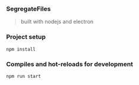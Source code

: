 ### SegregateFiles
> built with nodejs and electron

### Project setup
```
npm install
```

### Compiles and hot-reloads for development
```
npm run start
```

